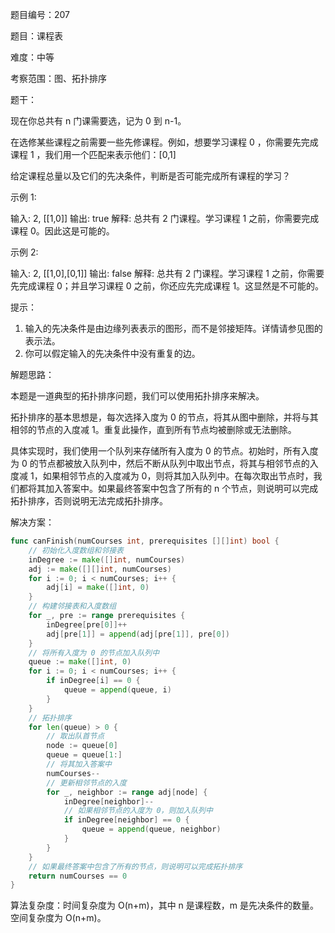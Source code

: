 题目编号：207

题目：课程表

难度：中等

考察范围：图、拓扑排序

题干：

现在你总共有 n 门课需要选，记为 0 到 n-1。

在选修某些课程之前需要一些先修课程。例如，想要学习课程 0 ，你需要先完成课程 1 ，我们用一个匹配来表示他们：[0,1]

给定课程总量以及它们的先决条件，判断是否可能完成所有课程的学习？

示例 1:

输入: 2, [[1,0]] 
输出: true
解释: 总共有 2 门课程。学习课程 1 之前，你需要完成课程 0。因此这是可能的。

示例 2:

输入: 2, [[1,0],[0,1]]
输出: false
解释: 总共有 2 门课程。学习课程 1 之前，你需要先完成课程 0；并且学习课程 0 之前，你还应先完成课程 1。这显然是不可能的。

提示：

1. 输入的先决条件是由边缘列表表示的图形，而不是邻接矩阵。详情请参见图的表示法。
2. 你可以假定输入的先决条件中没有重复的边。

解题思路：

本题是一道典型的拓扑排序问题，我们可以使用拓扑排序来解决。

拓扑排序的基本思想是，每次选择入度为 0 的节点，将其从图中删除，并将与其相邻的节点的入度减 1。重复此操作，直到所有节点均被删除或无法删除。

具体实现时，我们使用一个队列来存储所有入度为 0 的节点。初始时，所有入度为 0 的节点都被放入队列中，然后不断从队列中取出节点，将其与相邻节点的入度减 1，如果相邻节点的入度减为 0，则将其加入队列中。在每次取出节点时，我们都将其加入答案中。如果最终答案中包含了所有的 n 个节点，则说明可以完成拓扑排序，否则说明无法完成拓扑排序。

解决方案：

```go
func canFinish(numCourses int, prerequisites [][]int) bool {
    // 初始化入度数组和邻接表
    inDegree := make([]int, numCourses)
    adj := make([][]int, numCourses)
    for i := 0; i < numCourses; i++ {
        adj[i] = make([]int, 0)
    }
    // 构建邻接表和入度数组
    for _, pre := range prerequisites {
        inDegree[pre[0]]++
        adj[pre[1]] = append(adj[pre[1]], pre[0])
    }
    // 将所有入度为 0 的节点加入队列中
    queue := make([]int, 0)
    for i := 0; i < numCourses; i++ {
        if inDegree[i] == 0 {
            queue = append(queue, i)
        }
    }
    // 拓扑排序
    for len(queue) > 0 {
        // 取出队首节点
        node := queue[0]
        queue = queue[1:]
        // 将其加入答案中
        numCourses--
        // 更新相邻节点的入度
        for _, neighbor := range adj[node] {
            inDegree[neighbor]--
            // 如果相邻节点的入度为 0，则加入队列中
            if inDegree[neighbor] == 0 {
                queue = append(queue, neighbor)
            }
        }
    }
    // 如果最终答案中包含了所有的节点，则说明可以完成拓扑排序
    return numCourses == 0
}
```

算法复杂度：时间复杂度为 O(n+m)，其中 n 是课程数，m 是先决条件的数量。空间复杂度为 O(n+m)。